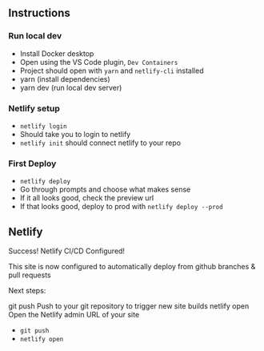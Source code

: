 

## Instructions

### Run local dev
- Install Docker desktop
- Open using the VS Code plugin, `Dev Containers`
- Project should open with `yarn` and `netlify-cli` installed
- yarn (install dependencies)
- yarn dev (run local dev server)

### Netlify setup
- `netlify login`
- Should take you to login to netlify
- `netlify init` should connect netlify to your repo

### First Deploy
- `netlify deploy`
- Go through prompts and choose what makes sense
- If it all looks good, check the preview url
- If that looks good, deploy to prod with `netlify deploy --prod`

## Netlify
Success! Netlify CI/CD Configured!

This site is now configured to automatically deploy from github branches & pull requests

Next steps:

  git push       Push to your git repository to trigger new site builds
  netlify open   Open the Netlify admin URL of your site

- `git push`
- `netlify open`
